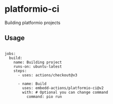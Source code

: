 # platformio-ci

Building platformio projects

## Usage

```

jobs:      
  build:
    name: Building project
    runs-on: ubuntu-latest
    steps:
      - uses: actions/checkout@v3
        
      - name: Build   
        uses: embedd-actions/platformio-ci@v2
        with: # Optional you can change command
          command: pio run
```
